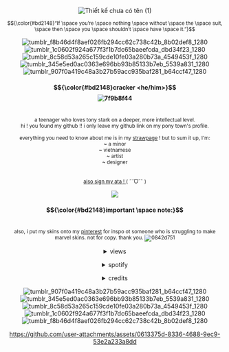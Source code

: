 <div align="center">


![Thiết kế chưa có tên (1)](https://github.com/user-attachments/assets/1e169f57-1632-41a5-9ca6-418b0afb1a80)

<sub> $${\color{#bd2148}“If \space you’re \space nothing \space without \space the \space suit, \space then \space you \space shouldn’t \space have \space it.”}$$

![tumblr_f8b46d4f8aef026fb294cc62c738c42b_8b02def8_1280](https://github.com/user-attachments/assets/bf713564-1baa-4ffb-bad6-142bd5d4e6f4)
![tumblr_1c0602f924a677f3f1b7dc65baeefcda_dbd34f23_1280](https://github.com/user-attachments/assets/2e5317dc-f77f-45c4-ae9d-308ef28da520)
![tumblr_8c58d53a265c159cde10fe03a280b73a_4549453f_1280](https://github.com/user-attachments/assets/92be7f20-e96e-49bf-9ff7-0e1fdb9fede6)
![tumblr_345e5ed0ac0363e696bb93b85133b7eb_5539a831_1280](https://github.com/user-attachments/assets/4a77ee40-3b27-4c82-b6e4-586c2620a933)
![tumblr_907f0a419c48a3b27b59acc935baf281_b64ccf47_1280](https://github.com/user-attachments/assets/26c7c1de-386d-46f0-ad80-be2e7792c3b5)


#### $${\color{#bd2148}cracker <he/him>}$$ ![7f9b8f44](https://github.com/user-attachments/assets/77dd9816-a9c9-4182-927d-c3fc9afda7ad)

  <br> <sup> a teenager who loves tony stark on a deeper, more intellectual level.
<br>hi ! you found my github !! i only leave my github link on my pony town's profile.  
  <br>everything you need to know about me is in my [strawpage](https://ironman1defender.straw.page) ! but to sum it up, I'm:
  <br> ~ a minor
  <br> ~ vietnamese
  <br> ~ artist
  <br> ~ designer

  <br><sub> <ins>also sign my [ata](https://touchliit.atabook.org/) ! </ins> ( ˶ˆᗜˆ˵ )
  <br><p><img src='https://github.com/user-attachments/assets/a2ca0cfe-5f89-430a-ac74-bb335ed84ccc'>

  #### $${\color{#bd2148}important \space note:}$$ 
<br> <sup> also, i put my skins onto my [pinterest](https://www.pinterest.com/illnessthatilove/) for inspo ot someone who is struggling to make marvel skins. not for copy. thank you. ![0842d751](https://github.com/user-attachments/assets/c3f0ec76-9dec-4e70-9343-61af36aaeb7e)

<details>
<br> </sub><summary>views</summary><h5 align="center">

![](https://komarev.com/ghpvc/?username=Touch-Liit&color=bd2148&label=✮+⋆+˙&base=2011) </h5></details>
<details>
<br> <summary>spotify</summary>

[![spotify-github-profile](https://spotify-github-profile.kittinanx.com/api/view?uid=316eumwawgchf2wpa5ec6lak5pai&cover_image=true&theme=default&show_offline=true&background_color=2c1115&interchange=false)](https://spotify-github-profile.kittinanx.com/api/view?uid=316eumwawgchf2wpa5ec6lak5pai&redirect=true) </h5></details>

<details>
</sub><summary>credits</summary><h5 align="center">

<sub> the pfp and first gif are from purrfectos on discord !
<br> dividers are from  @hyuneskkami on tumblr </h5></details>

![tumblr_907f0a419c48a3b27b59acc935baf281_b64ccf47_1280](https://github.com/user-attachments/assets/3dcc3b0e-313e-4513-8748-b4e6e336b104)
![tumblr_345e5ed0ac0363e696bb93b85133b7eb_5539a831_1280](https://github.com/user-attachments/assets/ef5eaa2d-3ff5-4cae-89d1-ac2820617a74)
![tumblr_8c58d53a265c159cde10fe03a280b73a_4549453f_1280](https://github.com/user-attachments/assets/837db44e-3d20-4e3a-a576-479e291ed539)
![tumblr_1c0602f924a677f3f1b7dc65baeefcda_dbd34f23_1280](https://github.com/user-attachments/assets/19477766-2b72-42b2-9e4e-42a83242eaad)
![tumblr_f8b46d4f8aef026fb294cc62c738c42b_8b02def8_1280](https://github.com/user-attachments/assets/676434d4-323c-4126-a783-59091bb62b10)


https://github.com/user-attachments/assets/0613375d-8336-4688-9ec9-53e2a233a8dd




